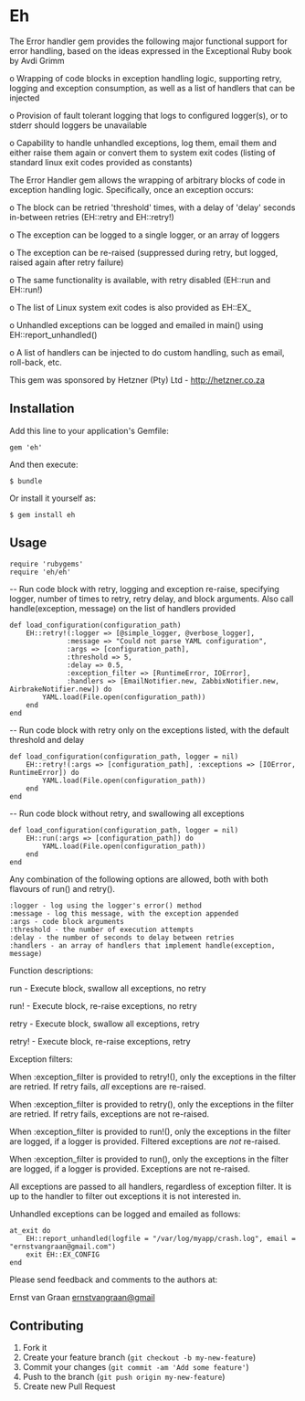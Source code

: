# Eh

The Error handler gem provides the following major functional support for error handling,
based on the ideas expressed in the Exceptional Ruby book by Avdi Grimm

o Wrapping of code blocks in exception handling logic, supporting retry, logging and exception consumption, as well as a list of handlers that can be injected

o Provision of fault tolerant logging that logs to configured logger(s), or to stderr should loggers be unavailable

o Capability to handle unhandled exceptions, log them, email them and either raise them again or convert them to system exit codes (listing of standard linux exit codes provided as constants)

The Error Handler gem allows the wrapping of arbitrary blocks of code in exception handling logic. Specifically, once an exception occurs:

o The block can be retried 'threshold' times, with a delay of 'delay' seconds in-between retries (EH::retry and EH::retry!)

o The exception can be logged to a single logger, or an array of loggers

o The exception can be re-raised (suppressed during retry, but logged, raised again after retry failure)

o The same functionality is available, with retry disabled (EH::run and EH::run!)

o The list of Linux system exit codes is also provided as EH::EX_<exit>

o Unhandled exceptions can be logged and emailed in main() using EH::report_unhandled()

o A list of handlers can be injected to do custom handling, such as email, roll-back, etc.

This gem was sponsored by Hetzner (Pty) Ltd - http://hetzner.co.za

## Installation

Add this line to your application's Gemfile:

    gem 'eh'

And then execute:

    $ bundle

Or install it yourself as:

    $ gem install eh

## Usage

    require 'rubygems'
    require 'eh/eh'

-- Run code block with retry, logging and exception re-raise, specifying logger, number of
   times to retry, retry delay, and block arguments. Also call handle(exception, message) on
   the list of handlers provided

    def load_configuration(configuration_path)
        EH::retry!(:logger => [@simple_logger, @verbose_logger],
                  :message => "Could not parse YAML configuration",
                  :args => [configuration_path],
                  :threshold => 5,
                  :delay => 0.5,
                  :exception_filter => [RuntimeError, IOError],
                  :handlers => [EmailNotifier.new, ZabbixNotifier.new, AirbrakeNotifier.new]) do
            YAML.load(File.open(configuration_path))
        end
    end

-- Run code block with retry only on the exceptions listed, with the default threshold and delay

    def load_configuration(configuration_path, logger = nil)
        EH::retry!(:args => [configuration_path], :exceptions => [IOError, RuntimeError]) do
            YAML.load(File.open(configuration_path))
        end
    end

-- Run code block without retry, and swallowing all exceptions

    def load_configuration(configuration_path, logger = nil)
        EH::run(:args => [configuration_path]) do
            YAML.load(File.open(configuration_path))
        end
    end

Any combination of the following options are allowed, both with both flavours of run() and retry().

    :logger - log using the logger's error() method
    :message - log this message, with the exception appended
    :args - code block arguments
    :threshold - the number of execution attempts
    :delay - the number of seconds to delay between retries
    :handlers - an array of handlers that implement handle(exception, message)

Function descriptions:

run - Execute block, swallow all exceptions, no retry

run! - Execute block, re-raise exceptions, no retry

retry - Execute block, swallow all exceptions, retry

retry! - Execute block, re-raise exceptions, retry

Exception filters:

When :exception_filter is provided to retry!(), only the exceptions in the filter are retried. If retry fails, *all* exceptions are re-raised.

When :exception_filter is provided to retry(), only the exceptions in the filter are retried. If retry fails, exceptions are not re-raised.

When :exception_filter is provided to run!(), only the exceptions in the filter are logged, if a logger is provided. Filtered exceptions are *not* re-raised.

When :exception_filter is provided to run(), only the exceptions in the filter are logged, if a logger is provided. Exceptions are not re-raised.

All exceptions are passed to all handlers, regardless of exception filter. It is up to the handler to filter out exceptions it is not interested in.

Unhandled exceptions can be logged and emailed as follows:

    at_exit do
        EH::report_unhandled(logfile = "/var/log/myapp/crash.log", email = "ernstvangraan@gmail.com")
        exit EH::EX_CONFIG
    end

Please send feedback and comments to the authors at:

Ernst van Graan <ernstvangraan@gmail>

## Contributing

1. Fork it
2. Create your feature branch (`git checkout -b my-new-feature`)
3. Commit your changes (`git commit -am 'Add some feature'`)
4. Push to the branch (`git push origin my-new-feature`)
5. Create new Pull Request
